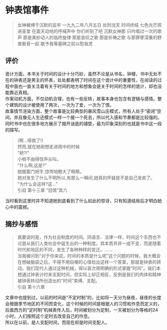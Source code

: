 # 钟表馆事件  

> 女神被缚于沉默的监牢 一九九二年八月五日 处刑当天 时间终结 七色光芒照进圣堂 在震天动地的呼喊声中 你们听到了吧 沉默女神那 只吟唱过一次的歌声 那是美妙动人的临终旋律 那是哀叹之歌 那是祈祷之歌 与那罪孽深重的野兽骸骨一起 献予我等墓碑之前以慰我灵  

## 评价  

诡计方面，本书关于时间的设计十分巧妙，虽然不论是从书名，钟楼，书中无处不在的钟表还是男主的怀表，处处都表明了时间在这个诡计中的重要性，在阅读的过程中我也一直关注着有关于时间的地方和想象会是关于时间的怎样的诡计，却也没能靠近真相。  
作案动机方面，不仅动机合理，也有一些反转，故事本身也包含有逻辑与感情。整个建筑的设计被使用了两次，一次为了爱，一次为了恨。  
故事情节渲染方面，整个故事是比较典型的暴风雪山庄模式，所有人处于“密闭”空间，并且像无人生还模式一样一个接一个死去，所以代入感和节奏都是比较强的。同时书中也在很多地方展示了揭开谜底的铺垫，最为印象深刻的也就是书中这一段的描写。  

> (啊…得救了!)  
然而,就在她刚想走进雨中的时候  
“欸?!”  
小梢不由得惊声尖叫。  
“什么啊,这是?”  
她握着门把手,惊愕地瞪大了眼睛。  
她对发生了什么不明所以,有那么一瞬间,她真的怀疑是不是自己发疯了。  
“为什么会这样?这…”  
引自 第十三章 “旧馆”其六
  
当时看到这里时并不知道她到底看到了什么如此的惊讶，只有知道结局后才明白她心中的震撼。

## 摘抄与感悟

> 我要说的是，作为社会制度的时间。同语言、法律一样，时间这个东西也不过是从我们人类社会中诞生出的一种制度。其本质并非一成不变，而是随着时代和地区的不同，发生了各种种样的变迁。……  
当我被问到“对于你来说，时间的本质是什么呢”这个问题的时候，我大概会在想破脑袋之后，不得不用自嘲的心情给出这样一个答案，那就是钟表的转动。我们现代人通过这种机械，得以首次用明确的形式掌握“时间”。我们本想通过钟表计时来支配时间，但实际上却正相反，反倒是我们的肉体和精神被钟表转动所创造出的“时间”束缚、支配。  
引自 第十六章

文章中也提到过，以前的时间是“不定时制”的，比如将一天分为昼夜，昼夜的长度会根据季节地区的不同而变化，这个时候的时间是根据人的习惯和作息而定义的，后面西方的“定时制”机械表传入后，时间被划分为定制，一天被划分为等格的24小时，人们按照这个定时去改变自己的作息。   
所以在以前，是人支配时间，而现在却是时间支配人。  



